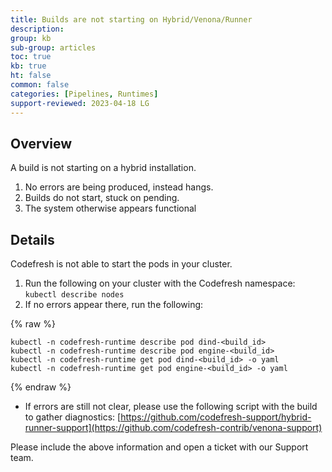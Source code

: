 ```yaml
---
title: Builds are not starting on Hybrid/Venona/Runner
description: 
group: kb
sub-group: articles
toc: true
kb: true
ht: false
common: false
categories: [Pipelines, Runtimes]
support-reviewed: 2023-04-18 LG
---
```


## Overview

A build is not starting on a hybrid installation.

1. No errors are being produced, instead hangs.
2. Builds do not start, stuck on pending.
3. The system otherwise appears functional

## Details

Codefresh is not able to start the pods in your cluster.

1. Run the following on your cluster with the Codefresh namespace: `kubectl describe nodes`
2. If no errors appear there, run the following:

{% raw %}

```shell
kubectl -n codefresh-runtime describe pod dind-<build_id>
kubectl -n codefresh-runtime describe pod engine-<build_id>
kubectl -n codefresh-runtime get pod dind-<build_id> -o yaml
kubectl -n codefresh-runtime get pod engine-<build_id> -o yaml
```

{% endraw %}

* If errors are still not clear, please use the following script with the build to gather diagnostics: [https://github.com/codefresh-support/hybrid-runner-support](https://github.com/codefresh-contrib/venona-support)

Please include the above information and open a ticket with our Support team.
